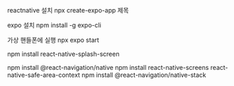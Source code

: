 reactnative 설치 
npx create-expo-app 제목

expo 설치
npm install -g expo-cli

가상 핸들폰에 실행
npx expo start

npm install react-native-splash-screen

npm install @react-navigation/native
npm install react-native-screens react-native-safe-area-context
npm install @react-navigation/native-stack

